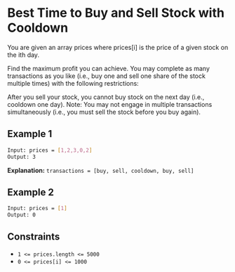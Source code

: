 # Best Time to Buy and Sell Stock with Cooldown

You are given an array prices where prices[i] is the price of a given stock on the ith day.

Find the maximum profit you can achieve. You may complete as many transactions as you like (i.e., buy one and sell one share of the stock multiple times) with the following restrictions:

After you sell your stock, you cannot buy stock on the next day (i.e., cooldown one day).
Note: You may not engage in multiple transactions simultaneously (i.e., you must sell the stock before you buy again).

## Example 1

```bash
Input: prices = [1,2,3,0,2]
Output: 3
```

**Explanation:** `transactions = [buy, sell, cooldown, buy, sell]`

## Example 2

```bash
Input: prices = [1]
Output: 0
```

## Constraints

- `1 <= prices.length <= 5000`
- `0 <= prices[i] <= 1000`

